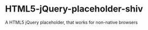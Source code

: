 HTML5-jQuery-placeholder-shiv
=============================

A HTML5 jQuery placeholder, that works for non-native browsers